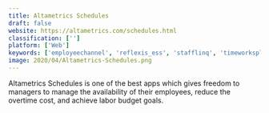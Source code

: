 ```yaml
---
title: Altametrics Schedules
draft: false 
website: https://altametrics.com/schedules.html
classification: ['']
platform: ['Web']
keywords: ['employeechannel', 'reflexis_ess', 'stafflinq', 'timeworksplus_employee', 'ezclocker:_employee_time_track']
image: 2020/04/Altametrics-Schedules.png
---
```

Altametrics Schedules is one of the best apps which gives freedom to managers to manage the availability of their employees, reduce the overtime cost, and achieve labor budget goals.
